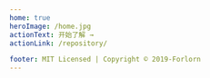 ```yaml
---
home: true
heroImage: /home.jpg
actionText: 开始了解 →
actionLink: /repository/

footer: MIT Licensed | Copyright © 2019-Forlorn
---
```


